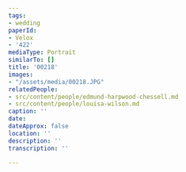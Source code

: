 ```yaml
---
tags:
- wedding
paperId:
- Velox
- '422'
mediaType: Portrait
similarTo: []
title: '00218'
images:
- "/assets/media/00218.JPG"
relatedPeople:
- src/content/people/edmund-harpwood-chessell.md
- src/content/people/louisa-wilson.md
caption: ''
date: 
dateApprox: false
location: ''
description: ''
transcription: ''

---
```

